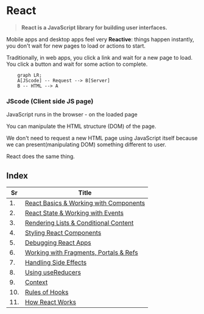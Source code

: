 # React

> **React is a JavaScript library for building user interfaces.**

Mobile apps and desktop apps feel very **Reactive**: things happen instantly, you don't wait for new pages to load or actions to start.

Traditionally, in web apps, you click a link and wait for a new page to load. You click a button and wait for some action to complete.

```mermaid
    graph LR;
    A[JScode] -- Request --> B[Server]
    B -- HTML --> A
```

### JScode (Client side JS page)
JavaScript runs in the browser - on the loaded page

You can manipulate the HTML structure (DOM) of the page.

We don't need to request a new HTML page using JavaScript itself because we can present(manipulating DOM) something different to user.

React does the same thing.

## Index

| Sr | Title |
|--|--------------------------------------------|
| 1. | [ React Basics & Working with Components](./ReadMeDocumentation/1.%20React%20Basics%20%26%20Working%20with%20Components.md) | 
| 2. | [ React State & Working with Events](./ReadMeDocumentation/2.%20React%20State%20%26%20Working%20with%20Events.md) |
| 3. | [ Rendering Lists & Conditional Content](./ReadMeDocumentation/3.%20Rendering%20Lists%20%26%20Conditional%20Content.md) |
| 4. | [ Styling React Components](./ReadMeDocumentation/4.%20Styling%20React%20Components.md) |
| 5. | [ Debugging React Apps](./ReadMeDocumentation/5.%20Debugging%20React%20Apps.md) |
| 6. | [ Working with Fragments, Portals & Refs](./ReadMeDocumentation/6.%20Working%20with%20Fragments%2C%20Portals%20%26%20Refs.md) |
| 7. | [ Handling Side Effects ](./ReadMeDocumentation/7.%20Handing%20Side%20Effects%2C%20Using%20Reducers%20%26%20Using%20Cotext%20API.md) |
| 8. | [ Using useReducers ](./ReadMeDocumentation/8.%20Using%20Reducers.md) |
| 9. | [ Context ](./ReadMeDocumentation/9.%20React%20Context.md) |
| 10. | [ Rules of Hooks ](./ReadMeDocumentation/10.%20Rules%20of%20Hooks.md) |
| 11. | [ How React Works ](./ReadMeDocumentation/11.%20Behind%20the%20Scenes.md) |
